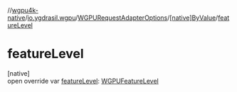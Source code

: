 //[wgpu4k-native](../../../../index.md)/[io.ygdrasil.wgpu](../../index.md)/[WGPURequestAdapterOptions](../index.md)/[[native]ByValue](index.md)/[featureLevel](feature-level.md)

# featureLevel

[native]\
open override var [featureLevel](feature-level.md): [WGPUFeatureLevel](../../-w-g-p-u-feature-level/index.md)